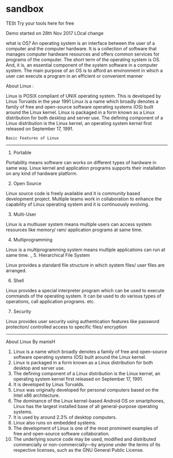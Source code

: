 # sandbox

TESt
Try your tools here for free

Demo started on 28th Nov 2017 LOcal change
 

what is OS?
An operating system is an interface between the user of a computer and the computer hardware. It is a collection of software that manages computer hardware resources and offers common services for programs of the computer. The short term 
of the operating system is OS. And, it is, an essential component of the system software in a computer system. The main purpose of an OS is to afford an environment in which a user can execute a program in an efficient or convenient manner

About Linux :

Linux is POSIX compliant of UNIX operating system. This is developed by Linus Torvalds in the year 1991
Linux is a name which broadly denotes a family of free and open-source software operating systems (OS) built around the Linux kernel.
Linux is packaged in a form known as a Linux distribution for both desktop and server use.
The defining component of a Linux distribution is the Linux kernel, an operating system kernel first released on September 17, 1991.
 
	Basic Features of Linux
-------------------------------------------------------------------
1. Portable 

 Portability means software can works on different types of hardware in same way. 
Linux kernel and application programs supports their installation on any kind of hardware platform.

2. Open Source 

 Linux source code is freely available and it is community based development project.
 Multiple teams work in collaboration to enhance the capability of Linux operating system and it is continuously evolving.

3. Multi-User 

 Linux is a multiuser system means multiple users can access system resources like memory/ ram/ application programs at same time.

4. Multiprogramming 

 Linux is a multiprogramming system means multiple applications can run at same time.
_
5. Hierarchical File System 

Linux provides a standard file structure in which system files/ user files are arranged.

6. Shell 

 Linux provides a special interpreter program which can be used to execute commands of the operating system.
 It can be used to do various types of operations, call application programs. etc.


7. Security 

 Linux provides user security using authentication features like password protection/ controlled access to specific files/ encryption 

-----------------------------------------------------------------------------------------------------------------------------------------------------

About Linux By manisH

1. Linux is a name which broadly denotes a family of free and open-source software operating systems (OS) built around the Linux kernel.
2. Linux is packaged in a form known as a Linux distribution for both desktop and server use.
3. The defining component of a Linux distribution is the Linux kernel, an operating system kernel first released on September 17, 1991.
4. It is developed by Linus Torvalds. 
5. Linux was originally developed for personal computers based on the Intel x86 architecture.
6. The dominance of the Linux kernel-based Android OS on smartphones, Linux has the largest installed base of all general-purpose operating systems.
7. It is used by around 2.3% of desktop computers.
8. Linux also runs on embedded systems.
9. The development of Linux is one of the most prominent examples of free and open-source software collaboration. 
10. The underlying source code may be used, modified and distributed commercially or non-commercially—by anyone under the terms of its respective licenses, such as the GNU General Public License.

